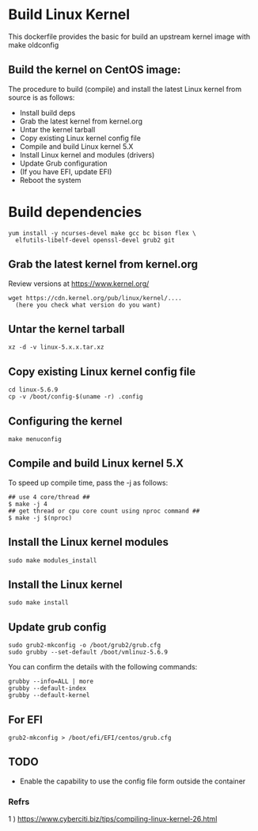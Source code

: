 # Build Linux Kernel

This dockerfile provides the basic for build an upstream kernel image with make oldconfig


## Build the kernel on CentOS image:

The procedure to build (compile) and install the latest Linux kernel from source is as follows:

  * Install build deps
  * Grab the latest kernel from kernel.org
  * Untar the kernel tarball
  * Copy existing Linux kernel config file
  * Compile and build Linux kernel 5.X
  * Install Linux kernel and modules (drivers)
  * Update Grub configuration
  * (If you have EFI, update EFI)
  * Reboot the system

# Build dependencies

```
yum install -y ncurses-devel make gcc bc bison flex \
  elfutils-libelf-devel openssl-devel grub2 git
```

## Grab the latest kernel from kernel.org

Review versions at https://www.kernel.org/

```
wget https://cdn.kernel.org/pub/linux/kernel/.... 
  (here you check what version do you want)
```

## Untar the kernel tarball

```
xz -d -v linux-5.x.x.tar.xz
```

## Copy existing Linux kernel config file

```
cd linux-5.6.9
cp -v /boot/config-$(uname -r) .config
```

## Configuring the kernel

```
make menuconfig
```

## Compile and build Linux kernel 5.X

To speed up compile time, pass the -j as follows:
 
```
## use 4 core/thread ##
$ make -j 4
## get thread or cpu core count using nproc command ##
$ make -j $(nproc)

```

## Install the Linux kernel modules

```
sudo make modules_install 
```

## Install the Linux kernel

```
sudo make install 
```

## Update grub config

```
sudo grub2-mkconfig -o /boot/grub2/grub.cfg
sudo grubby --set-default /boot/vmlinuz-5.6.9
```

You can confirm the details with the following commands:
```
grubby --info=ALL | more
grubby --default-index
grubby --default-kernel
```

## For EFI

```
grub2-mkconfig > /boot/efi/EFI/centos/grub.cfg
```


## TODO

* Enable the capability to use the config file form outside the container

### Refrs

1 ) https://www.cyberciti.biz/tips/compiling-linux-kernel-26.html
